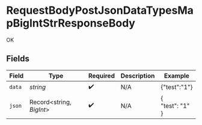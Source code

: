 # RequestBodyPostJsonDataTypesMapBigIntStrResponseBody

OK


## Fields

| Field                    | Type                     | Required                 | Description              | Example                  |
| ------------------------ | ------------------------ | ------------------------ | ------------------------ | ------------------------ |
| `data`                   | *string*                 | :heavy_check_mark:       | N/A                      | {"test":"1"}             |
| `json`                   | Record<string, *BigInt*> | :heavy_check_mark:       | N/A                      | {<br/>"test": "1"<br/>}  |